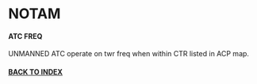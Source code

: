 # NOTAM

#### ATC FREQ
UNMANNED ATC operate on twr freq when within CTR listed in ACP map.

#### [BACK TO INDEX](https://daviddcs.github.io/nsst/) 